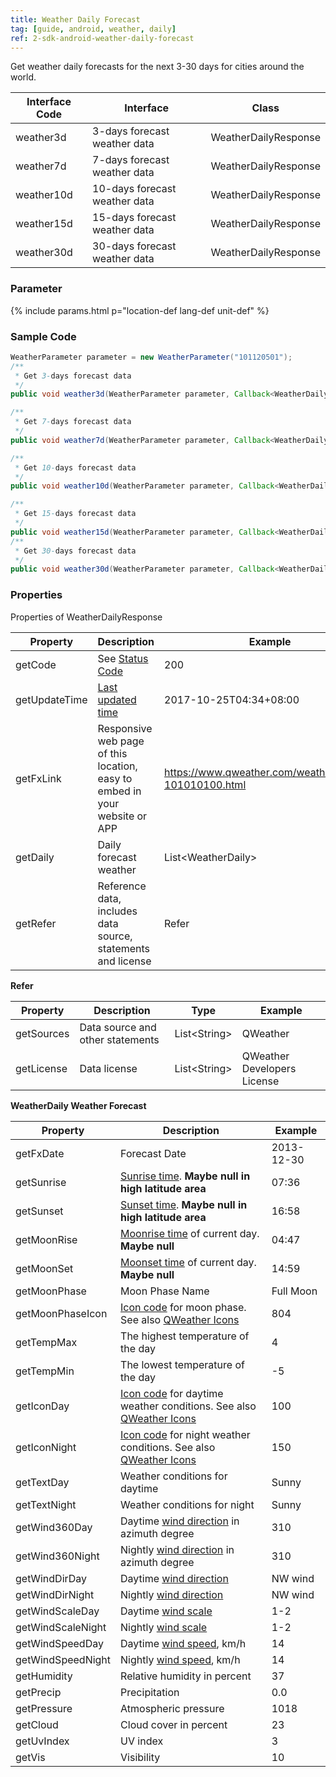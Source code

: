 ```yaml
---
title: Weather Daily Forecast
tag: [guide, android, weather, daily]
ref: 2-sdk-android-weather-daily-forecast
---
```


Get weather daily forecasts for the next 3-30 days for cities around the world.

| Interface Code| Interface  | Class |
| ---------------- | ------------- | ---------------- |
| weather3d| 3-days forecast weather data  | WeatherDailyResponse |
| weather7d| 7-days forecast weather data  | WeatherDailyResponse |
| weather10d| 10-days forecast weather data  | WeatherDailyResponse |
| weather15d| 15-days forecast weather data  | WeatherDailyResponse |
| weather30d| 30-days forecast weather data  | WeatherDailyResponse |

### Parameter

{% include params.html p="location-def lang-def unit-def" %}

### Sample Code

```java
WeatherParameter parameter = new WeatherParameter("101120501");
/**
 * Get 3-days forecast data
 */
public void weather3d(WeatherParameter parameter, Callback<WeatherDailyResponse> callback);

/**
 * Get 7-days forecast data
 */
public void weather7d(WeatherParameter parameter, Callback<WeatherDailyResponse> callback);

/**
 * Get 10-days forecast data
 */
public void weather10d(WeatherParameter parameter, Callback<WeatherDailyResponse> callback);

/**
 * Get 15-days forecast data
 */
public void weather15d(WeatherParameter parameter, Callback<WeatherDailyResponse> callback);
/**
 * Get 30-days forecast data
 */
public void weather30d(WeatherParameter parameter, Callback<WeatherDailyResponse> callback);
```

### Properties

Properties of WeatherDailyResponse

| Property | Description | Example |
| -------- | -------------------------- | --------------------- |
| getCode | See [Status Code](/en/docs/resource/status-code/) | 200 |
| getUpdateTime | [Last updated time](/en/docs/resource/glossary/#update-time) | 2017-10-25T04:34+08:00 |
| getFxLink | Responsive web page of this location, easy to embed in your website or APP | https://www.qweather.com/weather/beijing-101010100.html |
| getDaily | Daily forecast weather | List&lt;WeatherDaily&gt; |
| getRefer | Reference data, includes data source, statements and license | Refer |

**Refer**

| Property | Description | Type | Example |
| -------- | ----------- | ---- | ------- |
| getSources | Data source and other statements | List&lt;String&gt; | QWeather |
| getLicense | Data license |  List&lt;String&gt;  | QWeather Developers License |

**WeatherDaily Weather Forecast**

| Property | Description | Example |
| ----------------- | ------------------- | ---------- |
| getFxDate | Forecast Date | 2013-12-30 |
| getSunrise | [Sunrise time](/en/docs/resource/sun-moon-info/#sunrise-and-sunset). **Maybe null in high latitude area** | 07:36 |
| getSunset | [Sunset time](/en/docs/resource/sun-moon-info/#sunrise-and-sunset). **Maybe null in high latitude area** | 16:58 |
| getMoonRise | [Moonrise time](/en/docs/resource/sun-moon-info/#moonrise-and-moonset) of current day. **Maybe null** | 04:47 |
| getMoonSet | [Moonset time](/en/docs/resource/sun-moon-info/#moonrise-and-moonset) of current day. **Maybe null** | 14:59 |
| getMoonPhase | Moon Phase Name | Full Moon |
| getMoonPhaseIcon      | [Icon code](/en/docs/resource/icons/) for moon phase. See also [QWeather Icons](https://icons.qweather.com/en/)  | 804    |
| getTempMax | The highest temperature of the day | 4 |
| getTempMin | The lowest temperature of the day | -5 |
| getIconDay | [Icon code](/en/docs/resource/icons/) for daytime weather conditions. See also [QWeather Icons](https://icons.qweather.com/en/)| 100 |
| getIconNight | [Icon code](/en/docs/resource/icons/) for night weather conditions. See also [QWeather Icons](https://icons.qweather.com/en/) | 150 |
| getTextDay | Weather conditions for daytime | Sunny |
| getTextNight | Weather conditions for night | Sunny |
| getWind360Day | Daytime [wind direction](/en/docs/resource/wind-info/#wind-direction) in azimuth degree | 310 |
| getWind360Night | Nightly [wind direction](/en/docs/resource/wind-info/#wind-direction) in azimuth degree | 310 |
| getWindDirDay | Daytime [wind direction](/en/docs/resource/wind-info/#wind-direction) | NW wind |
| getWindDirNight | Nightly [wind direction](/en/docs/resource/wind-info/#wind-direction) | NW wind |
| getWindScaleDay | Daytime [wind scale](/en/docs/resource/wind-info/#wind-scale) | 1-2 |
| getWindScaleNight | Nightly [wind scale](/en/docs/resource/wind-info/#wind-scale) | 1-2 |
| getWindSpeedDay | Daytime [wind speed](/en/docs/resource/wind-info/#wind-speed), km/h | 14 |
| getWindSpeedNight | Nightly [wind speed](/en/docs/resource/wind-info/#wind-speed), km/h | 14 |
| getHumidity | Relative humidity in percent | 37 |
| getPrecip | Precipitation | 0.0 |
| getPressure | Atmospheric pressure | 1018 |
| getCloud | Cloud cover in percent | 23 |
| getUvIndex | UV index | 3 |
| getVis | Visibility | 10 |
